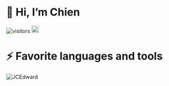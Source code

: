 # 👋 Hi, I’m Chien

![visitors](https://visitor-badge.glitch.me/badge?page_id=JCEdward)
[<img alt="github" src="https://img.shields.io/badge/github-JCEdward-8da0cb?style=for-the-badge&labelColor=555555&logo=github" height="20">](https://github.com/JCEdward)

# ⚡ Favorite languages and tools
<img src="https://github-readme-stats.vercel.app/api/top-langs/?username=JCEdward&hide=css,html,powershell,elm,php,javascript&show_icons=true&count_private=true&theme=algolia&layout=compact" alt="JCEdward" />
